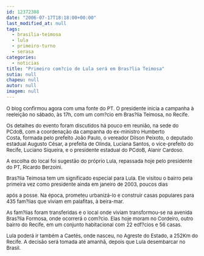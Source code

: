 ```yaml
---
id: 12372308
date: "2006-07-17T18:18:00+00:00"
last_modified_at: null
tags:
  - brasilia-teimosa
  - lula
  - primeiro-turno
  - serasa
categories:
  - noticias
title: "Primeiro com?cio de Lula será em Bras?lia Teimosa"
sutia: null
chapeu: null
autor: null
imagem: null
---
```

<p><FONT size=2></p>
<p><P>O blog confirmou agora com uma fonte do PT. O presidente inicia a campanha à reeleição no sábado, às 17h, com um com?cio em Bras?lia Teimosa, no Recife. </P></p>
<p><P>Os detalhes do evento foram discutidos há pouco em reunião, na sede do PCdoB,&nbsp;com a coordenação da campanha do ex-ministro&nbsp;Humberto Costa,&nbsp;formada pelo prefeito João Paulo, o vereador Dilson Peixoto, o deputado estadual Augusto César, a prefeita de Olinda, Luciana Santos, o vice-prefeito do Recife, Luciano Siqueira,&nbsp;e o presidente estadual do PCdoB, Alanir Cardoso.</P><FONT size=2></p>
<p><P>A escolha do local foi sugestão do próprio Lula, repassada hoje pelo presidente do PT, Ricardo Berzoini.</P></p>
<p><P>Bras?lia Teimosa tem um significado especial para Lula. Ele visitou o bairro pela primeira vez como presidente ainda em janeiro de 2003, poucos dias</p>
<p> após a posse. Na época, prometeu urbanizá-lo e construir casas populares para 435 fam?lias que viviam em palafitas, à beira-mar.</P></p>
<p><P>As fam?lias foram transferidas e o local onde viviam transformou-se na avenida Bras?lia Formosa, onde ocorrerá o com?cio. Elas hoje moram&nbsp;no Cordeiro,&nbsp;outro bairro do Recife, em um conjunto habitacional com 22 edf?cios e 56 casas.</P></p>
<p><P>Lula poderá ir também a Caetés, onde nasceu, no Agreste do Estado, a 252Km do Recife. A decisão será tomada até amanhã, depois que Lula desembarcar no Brasil.</P></FONT></FONT> </p>

